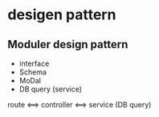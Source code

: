 # desigen pattern
## Moduler design pattern
- interface  
- Schema
- MoDal
- DB query (service)

route <==> controller <==> service (DB query)
